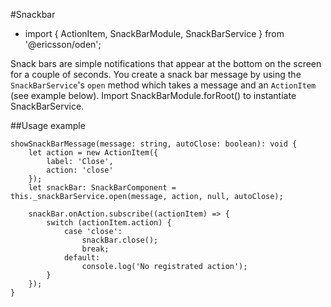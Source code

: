 [//]: # (title: Snackbar)
[//]: # (category: Snackbar)
[//]: # (icon: fa-exclamation-circle)

#Snackbar
* import { ActionItem, SnackBarModule, SnackBarService } from '@ericsson/oden';

Snack bars are simple notifications that appear at the bottom on the screen
for a couple of seconds. You create a snack bar message by using the `SnackBarService`'s
`open` method which takes a message and an `ActionItem` (see example below). Import SnackBarModule.forRoot() to instantiate SnackBarService.

##Usage example

```
showSnackBarMessage(message: string, autoClose: boolean): void {
    let action = new ActionItem({
        label: 'Close',
        action: 'close'
    });
    let snackBar: SnackBarComponent = this._snackBarService.open(message, action, null, autoClose);

    snackBar.onAction.subscribe((actionItem) => {
        switch (actionItem.action) {
            case 'close':
                snackBar.close();
                break;
            default:
                console.log('No registrated action');
        }
    });
}
```
